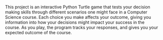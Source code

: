 This project is an interactive Python Turtle game that tests your decision making skills through different scenarios one might face in a Computer Science course. Each choice you make affects your outcome, giving you information into how your decisions might impact your success in the course.
As you play, the program tracks your responses, and gives you your expected outcome of the course.
